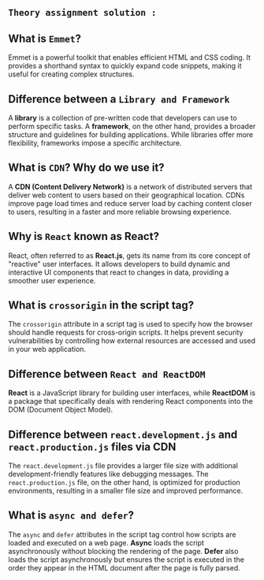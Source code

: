 ## `Theory assignment solution :`

## What is `Emmet`?

Emmet is a powerful toolkit that enables efficient HTML and CSS coding. It provides a shorthand syntax to quickly expand code snippets, making it useful for creating complex structures.

## Difference between a `Library and Framework`

A **library** is a collection of pre-written code that developers can use to perform specific tasks. A **framework**, on the other hand, provides a broader structure and guidelines for building applications. While libraries offer more flexibility, frameworks impose a specific architecture.

## What is `CDN`? Why do we use it?

A **CDN (Content Delivery Network)** is a network of distributed servers that deliver web content to users based on their geographical location. CDNs improve page load times and reduce server load by caching content closer to users, resulting in a faster and more reliable browsing experience.

## Why is `React` known as React?

React, often referred to as **React.js**, gets its name from its core concept of "reactive" user interfaces. It allows developers to build dynamic and interactive UI components that react to changes in data, providing a smoother user experience.

## What is `crossorigin` in the script tag?

The `crossorigin` attribute in a script tag is used to specify how the browser should handle requests for cross-origin scripts. It helps prevent security vulnerabilities by controlling how external resources are accessed and used in your web application.

## Difference between `React and ReactDOM`

**React** is a JavaScript library for building user interfaces, while **ReactDOM** is a package that specifically deals with rendering React components into the DOM (Document Object Model).

## Difference between `react.development.js` and `react.production.js` files via CDN

The `react.development.js` file provides a larger file size with additional development-friendly features like debugging messages. The `react.production.js` file, on the other hand, is optimized for production environments, resulting in a smaller file size and improved performance.

## What is `async and defer`?

The `async` and `defer` attributes in the script tag control how scripts are loaded and executed on a web page. **Async** loads the script asynchronously without blocking the rendering of the page. **Defer** also loads the script asynchronously but ensures the script is executed in the order they appear in the HTML document after the page is fully parsed.